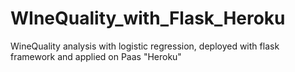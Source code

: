 # WIneQuality_with_Flask_Heroku
WineQuality analysis with logistic regression, deployed with flask framework and applied on Paas "Heroku"
